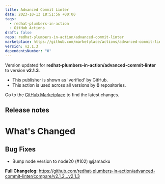 ```yaml
---
title: Advanced Commit Linter
date: 2023-10-13 18:51:56 +00:00
tags:
  - redhat-plumbers-in-action
  - GitHub Actions
draft: false
repo: redhat-plumbers-in-action/advanced-commit-linter
marketplace: https://github.com/marketplace/actions/advanced-commit-linter
version: v2.1.3
dependentsNumber: "0"
---
```



Version updated for **redhat-plumbers-in-action/advanced-commit-linter** to version **v2.1.3**.
- This publisher is shown as 'verified' by GitHub.
- This action is used across all versions by **0** repositories.

Go to the [GitHub Marketplace](https://github.com/marketplace/actions/advanced-commit-linter) to find the latest changes.

## Release notes

# What's Changed

## Bug Fixes

* Bump node version to node20 (#102) @jamacku

**Full Changelog**: https://github.com/redhat-plumbers-in-action/advanced-commit-linter/compare/v2.1.2...v2.1.3

